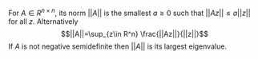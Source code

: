 For $A\in R^{n\times n}$, its norm $||A||$ is the smallest $a\geq 0$ such that $||Az||\leq a||z||$ for all $z$. Alternatively $$||A||=\sup_{z\in R^n} \frac{||Az||}{||z||}$$
If $A$ is not negative semidefinite then $||A||$ is its largest eigenvalue.